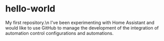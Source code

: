 # hello-world
My first repository.\n
I've been experimenting with Home Assistant and would like to use GitHub to manage the development of the integration of automation control configurations and automations.
